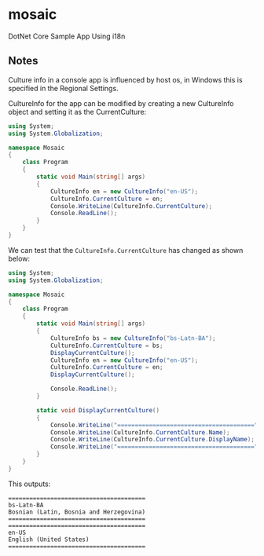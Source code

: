 # mosaic
DotNet Core Sample App Using i18n

## Notes

Culture info in a console app is influenced by host os, in Windows this is specified in the Regional Settings.

CultureInfo for the app can be modified by creating a new CultureInfo object and setting it as the CurrentCulture:

```csharp
using System;
using System.Globalization;

namespace Mosaic
{
    class Program
    {
        static void Main(string[] args)
        {
            CultureInfo en = new CultureInfo("en-US");
            CultureInfo.CurrentCulture = en;
            Console.WriteLine(CultureInfo.CurrentCulture);
            Console.ReadLine();
        }
    }
}
```

We can test that the `CultureInfo.CurrentCulture` has changed as shown below:

```csharp
using System;
using System.Globalization;

namespace Mosaic
{
    class Program
    {
        static void Main(string[] args)
        {
            CultureInfo bs = new CultureInfo("bs-Latn-BA");
            CultureInfo.CurrentCulture = bs;
            DisplayCurrentCulture();
            CultureInfo en = new CultureInfo("en-US");
            CultureInfo.CurrentCulture = en;
            DisplayCurrentCulture();

            Console.ReadLine();
        }

        static void DisplayCurrentCulture()
        {
            Console.WriteLine("=======================================");
            Console.WriteLine(CultureInfo.CurrentCulture.Name);
            Console.WriteLine(CultureInfo.CurrentCulture.DisplayName);
            Console.WriteLine("=======================================");
        }
    }
}

```

This outputs:

```
=======================================
bs-Latn-BA
Bosnian (Latin, Bosnia and Herzegovina)
=======================================
=======================================
en-US
English (United States)
=======================================
```

